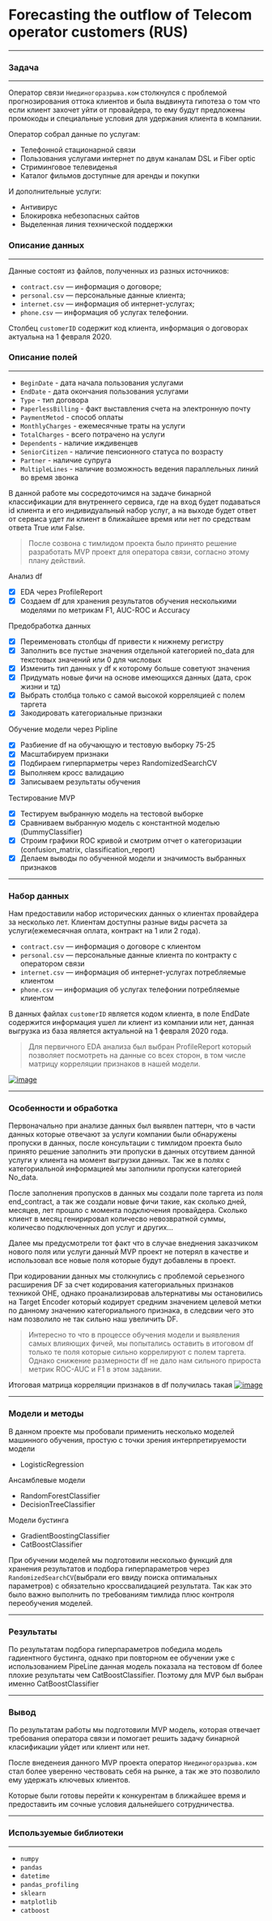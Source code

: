 # Forecasting the outflow of Telecom operator customers (RUS)
*** 

### Задача
***

Оператор связи `Ниединогоразрыва.ком` столкнулся с проблемой прогнозирования оттока клиентов и была выдвинута гипотеза 
о том что если клиент захочет уйти от провайдера, то ему будут предложены промокоды и специальные условия для удержания клиента в компании.

Оператор собрал данные по услугам:
- Телефонной стационарной связи
- Пользования услугами интернет по двум каналам DSL и Fiber optic
- Стриминговое телевиденья
- Каталог фильмов доступные для аренды и покупки

И дополнительные услуги:
- Антивирус
- Блокировка небезопасных сайтов
- Выделенная линия технической поддержки

### Описание данных
***

Данные состоят из файлов, полученных из разных источников:

- `contract.csv` — информация о договоре;
- `personal.csv` — персональные данные клиента;
- `internet.csv` — информация об интернет-услугах;
- `phone.csv` — информация об услугах телефонии.

Столбец `customerID` содержит код клиента, информация о договорах актуальна на 1 февраля 2020.

### Описание полей
***

- `BeginDate` - дата начала пользования услугами
- `EndDate` - дата окончания пользования услугами
- `Type` - тип договора
- `PaperlessBilling` - факт выставления счета на электронную почту
- `PaymentMetod` - способ оплаты
- `MonthlyCharges` - ежемесячные траты на услуги
- `TotalCharges` - всего потрачено на услуги
- `Dependents` - наличие иждивенцев
- `SeniorCitizen` - наличие пенсионного статуса по возрасту
- `Partner` - наличие супруга
- `MultipleLines` - наличие возможность ведения параллельных линий во время звонка

В данной работе мы сосредоточимся на задаче бинарной классификации для внутреннего сервиса, где на вход будет подаваться id клиента и его индивидуальный набор услуг, а на выходе будет ответ от сервиса удет ли клиент в ближайшее время или нет по средствам ответа True или False.

>После созвона с тимлидом проекта было принято решение разработать MVP проект для оператора связи, согласно этому плану действий.

Анализ df
- [x] EDA через ProfileReport
- [x] Создаем df для хранения результатов обучения несколькими моделями по метрикам F1, AUC-ROC и Accuracy

Предобработка данных
- [x] Переименовать столбцы df привести к нижнему регистру
- [x] Заполнить все пустые значения отдельной категорией no_data для текстовых значений или 0 для числовых
- [x] Изменить тип данных у df к которому больше советуют значения
- [x] Придумать новые фичи на основе имеющихся данных (дата, срок жизни и тд)
- [x]  Выбрать столбца только с самой высокой корреляцией с полем таргета
- [x] Закодировать категориальные признаки

Обучение модели через Pipline
- [x] Разбиение df на обучающую и тестовую выборку 75-25
- [x] Масштабируем признаки
- [x] Подбираем гиперпарметры через RandomizedSearchCV
- [x] Выполняем кросс валидацию
- [x] Записываем результаты обучения

Тестирование MVP
- [x] Тестируем выбранную модель на тестовой выборке
- [x] Сравниваем выбранную модель с константной моделью (DummyClassifier)
- [x] Строим графики ROC кривой и смотрим отчет о категоризации (confusion_matrix, classification_report)
- [x] Делаем выводы по обученной модели и значимость выбранных признаков

**************
### Набор данных

Нам предоставили набор исторических данных о клиентах провайдера за несколько лет. Клиентам доступны разные виды расчета за услуги(ежемесячная оплата, контракт на 1 или 2 года).

- `contract.csv` — информация о договоре с клиентом
- `personal.csv` — персональные данные клиента по контракту с оператором связи
- `internet.csv` — информация об интернет-услугах потребляемые клиентом
- `phone.csv` — информация об услугах телефонии потребляемые клиентом

В данных файлах `customerID` является кодом клиента, в поле EndDate содержится информация ушел ли клиент из компании или нет, данная выгрузка из база является актуальной на 1 февраля 2020 года.

>Для первичного EDA анализа был выбран ProfileReport который позволяет посмотреть на данные со всех сторон, в том числе матрицу корреляции признаков в нашей модели.

<a href="https://ibb.co/5xVgCvw"><img src="https://i.ibb.co/5xVgCvw/image.png" alt="image" border="0"></a>
**************
### Особенности и обработка

Первоначально при анализе данных был выявлен паттерн, что в части данных которые отвечают за услуги компании были обнаружены пропуски в данных, после консультации с тимлидом проекта было принято решение заполнить эти пропуски в данных отсутвием данной услуги у клиента на момент выгрузки данных. Так же в полях с категориальной информацией мы заполнили пропуски категорией No_data.

После заполнения пропусков в данных мы создали поле таргета из поля end_contract, а так же создали новые фичи такие, как сколько дней, месяцев, лет прошло с момента подключения провайдера. Сколько клиент в месяц генирировал количесво невозвратной суммы, количесво подключенных доп услуг  и других...

Далее мы предусмотрели тот факт что в случае внеднения заказчиком нового поля или услуги данный MVP проект не потерял в качестве и использовал все новые поля которые будут добавлены в проект.

При кодировании данных мы столкнулись с проблемой серьезного расширения DF за счет кодирования категориальных признаков техникой OHE, однако проанализировав альтернативы мы остановились на Target Encoder который кодирует средним значением целевой метки по данному значению категориального признака, в следсвии чего это нам позволило не так сильно наш увеличить DF.

> Интересно то что в процессе обучения модели и выявления самых влияющих фичей, мы попытались оставить в итоговом df только те поля которые сильно коррелируют с полем таргета. Однако снижение размерности df не дало нам сильного прироста метрик ROC-AUC и F1 в этом задании.

Итоговая матрица корреляции признаков в df получилась такая
<a href="https://ibb.co/Jq6Gn3y"><img src="https://i.ibb.co/Jq6Gn3y/image.png" alt="image" border="0"></a>
**************
### Модели и методы

В данном проекте мы пробовали применить несколько моделей машинного обучения, простую с точки зрения интерпретируемости модели
- LogisticRegression

Ансамблевые модели
- RandomForestClassifier
- DecisionTreeClassifier

Модели бустинга
- GradientBoostingClassifier
- CatBoostClassifier

При обучении моделей мы подготовили несколько функций для хранения результатов и подбора гиперпараметров через `RandomizedSearchCV`(выбрали его ввиду поиска оптимальных параметров) с обязательно кроссвалидацией результата. 
Так как это было важно выполнить по требованиям тимлида плюс контроля переобучения моделей.
**************
### Результаты

По результатам подбора гиперпараметров победила модель гадиентного бустинга, однако при повторном ее обучении уже с использованием PipeLine данная модель показала на тестовом df более плохие результаты чем CatBoostClassifier. Поэтому для MVP был выбран именно CatBoostClassifier
**************
### Вывод

По результатам работы мы подготовили MVP модель, которая отвечает требования оператора связи и помогает решить задачу бинарной класификации уйдет или клиент или нет. 

После внеденеия данного MVP проекта оператор `Ниединогоразрыва.ком` стал более уверенно чествовать себя на рынке, а так же это позволило ему удержать ключевых клиентов. 

Которые были готовы перейти к конкурентам в ближайшее время и предоставить им сочные условия дальнейшего сотрудничества.
**************

### Используемые библиотеки
***

- `numpy`
- `pandas`
- `datetime`
- `pandas_profiling`
- `sklearn`
- `matplotlib`
- `catboost`